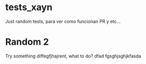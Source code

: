 # tests_xayn
Just random tests, para ver como funcionan PR y etc...

# Random 2
Try something diffegfjhajrent, what to do? 
dfad
fgsghjsghjkfasda